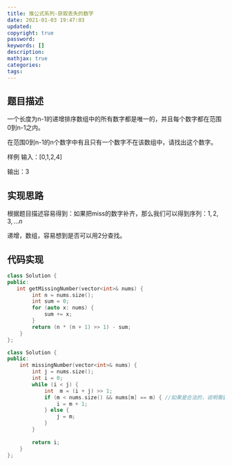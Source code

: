 ```yaml
---
title: 推公式系列-获取丢失的数字
date: 2021-01-03 19:47:03
updated:
copyright: true
password:
keywords: []
description: 
mathjax: true
categories:
tags: 
---
```


## 题目描述

一个长度为n-1的递增排序数组中的所有数字都是唯一的，并且每个数字都在范围0到n-1之内。

在范围0到n-1的n个数字中有且只有一个数字不在该数组中，请找出这个数字。

样例
输入：[0,1,2,4]

输出：3

## 实现思路

根据题目描述容易得到：如果把miss的数字补齐，那么我们可以得到序列：$1,2,3,...n$

递增，数组，容易想到是否可以用2分查找。

## 代码实现

```cpp
class Solution {
public:
   int getMissingNumber(vector<int>& nums) {
        int n = nums.size();
        int sum = 0;
        for (auto x: nums) {
            sum += x;
        }  
        return (n * (n + 1) >> 1) - sum;
    }
};

class Solution {
public:
    int missingNumber(vector<int>& nums) {
        int j = nums.size();
        int i = 0;
        while (i < j) {
            int  m = (i + j) >> 1;
            if (m < nums.size() && nums[m] == m) { //如果是合法的，说明需要往后find.
                i = m + 1;
            } else {
                j = m;
            }
        }
        
        return i;
    }
};

```